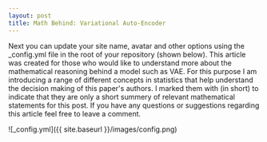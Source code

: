 ```yaml
---
layout: post
title: Math Behind: Variational Auto-Encoder
---
```


Next you can update your site name, avatar and other options using the _config.yml file in the root of your repository (shown below).
This article was created for those who would like to understand more about the mathematical reasoning behind a model such as VAE. For this purpose I am introducing a range of different concepts in statistics
that help understand the decision making of this paper's  authors. I marked them with (in short) to indicate that they are only a short summery of relevant mathematical statements for this post.
If you have any questions or suggestions  regarding this article feel free to leave a comment.

![_config.yml]({{ site.baseurl }}/images/config.png)
